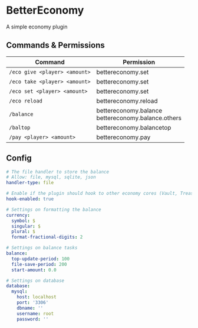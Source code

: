 # BetterEconomy
A simple economy plugin

## Commands & Permissions
| Command                       | Permission                                            |
|-------------------------------|-------------------------------------------------------|
| `/eco give <player> <amount>` | bettereconomy.set                                     |
| `/eco take <player> <amount>` | bettereconomy.set                                     |
| `/eco set <player> <amount>`  | bettereconomy.set                                     |
| `/eco reload`                 | bettereconomy.reload                                  |
| `/balance`                    | bettereconomy.balance<br>bettereconomy.balance.others |
| `/baltop`                     | bettereconomy.balancetop                              |
| `/pay <player> <amount>`      | bettereconomy.pay                                     |

## Config
```yaml
# The file handler to store the balance
# Allow: file, mysql, sqlite, json
handler-type: file

# Enable if the plugin should hook to other economy cores (Vault, Treasury, etc)
hook-enabled: true

# Settings on formatting the balance
currency:
  symbol: $
  singular: $
  plural: $
  format-fractional-digits: 2

# Settings on balance tasks
balance:
  top-update-period: 100
  file-save-period: 200
  start-amount: 0.0

# Settings on database
database:
  mysql:
    host: localhost
    port: '3306'
    dbname: ''
    username: root
    password: ''
```
